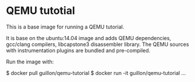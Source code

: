 QEMU tutotial
=============

This is a base image for running a QEMU tutorial.

It is base on the ubuntu:14.04 image and adds QEMU dependencies, gcc/clang
compilers, libcapstone3 disassembler library. The QEMU sources with
instrumentation plugins are bundled and pre-compiled.

Run the image with:

$ docker pull guillon/qemu-tutorial
$ docker run -it guillon/qemu-tutorial
...
